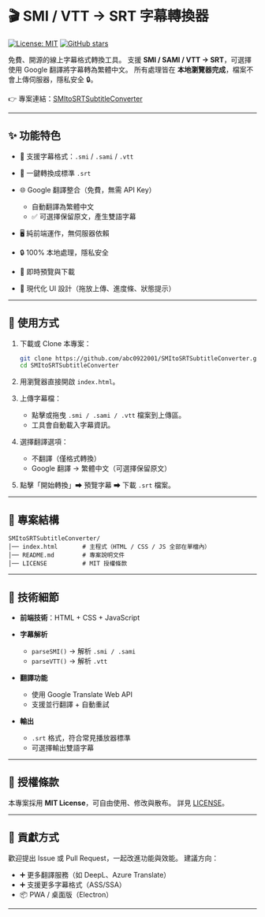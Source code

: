 # 🎬 SMI / VTT → SRT 字幕轉換器

[![License: MIT](https://img.shields.io/badge/License-MIT-green.svg)](./LICENSE)
[![GitHub stars](https://img.shields.io/github/stars/abc0922001/SMItoSRTSubtitleConverter?style=social)](https://github.com/abc0922001/SMItoSRTSubtitleConverter/stargazers)

免費、開源的線上字幕格式轉換工具。
支援 **SMI / SAMI / VTT → SRT**，可選擇使用 Google 翻譯將字幕轉為繁體中文。
所有處理皆在 **本地瀏覽器完成**，檔案不會上傳伺服器，隱私安全 🔒。

👉 專案連結：[SMItoSRTSubtitleConverter](https://github.com/abc0922001/SMItoSRTSubtitleConverter)

---

## ✨ 功能特色

* 📁 支援字幕格式：`.smi` / `.sami` / `.vtt`
* 🔄 一鍵轉換成標準 `.srt`
* 🌐 Google 翻譯整合（免費，無需 API Key）

  * 自動翻譯為繁體中文
  * ✅ 可選擇保留原文，產生雙語字幕
* 🖥️ 純前端運作，無伺服器依賴
* 🔒 100% 本地處理，隱私安全
* 📝 即時預覽與下載
* 🎨 現代化 UI 設計（拖放上傳、進度條、狀態提示）

---

## 🚀 使用方式

1. 下載或 Clone 本專案：

   ```bash
   git clone https://github.com/abc0922001/SMItoSRTSubtitleConverter.git
   cd SMItoSRTSubtitleConverter
   ```

2. 用瀏覽器直接開啟 `index.html`。

3. 上傳字幕檔：

   * 點擊或拖曳 `.smi / .sami / .vtt` 檔案到上傳區。
   * 工具會自動載入字幕資訊。

4. 選擇翻譯選項：

   * 不翻譯（僅格式轉換）
   * Google 翻譯 → 繁體中文（可選擇保留原文）

5. 點擊「開始轉換」➡ 預覽字幕 ➡ 下載 `.srt` 檔案。

---

## 📂 專案結構

```
SMItoSRTSubtitleConverter/
│── index.html       # 主程式（HTML / CSS / JS 全部在單檔內）
│── README.md        # 專案說明文件
│── LICENSE          # MIT 授權條款
```

---

## 🔧 技術細節

* **前端技術**：HTML + CSS + JavaScript
* **字幕解析**

  * `parseSMI()` → 解析 `.smi / .sami`
  * `parseVTT()` → 解析 `.vtt`
* **翻譯功能**

  * 使用 Google Translate Web API
  * 支援並行翻譯 + 自動重試
* **輸出**

  * `.srt` 格式，符合常見播放器標準
  * 可選擇輸出雙語字幕

---

## 📜 授權條款

本專案採用 **MIT License**，可自由使用、修改與散布。
詳見 [LICENSE](./LICENSE)。

---

## 🤝 貢獻方式

歡迎提出 Issue 或 Pull Request，一起改進功能與效能。
建議方向：

* ➕ 更多翻譯服務（如 DeepL、Azure Translate）
* ➕ 支援更多字幕格式（ASS/SSA）
* 📦 PWA / 桌面版（Electron）

---
